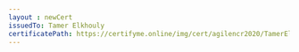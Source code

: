 ```yaml
--- 
layout : newCert 
issuedTo: Tamer Elkhouly 
certificatePath: https://certifyme.online/img/cert/agilencr2020/TamerElkhouly_a0fe7.png
--- 
```

